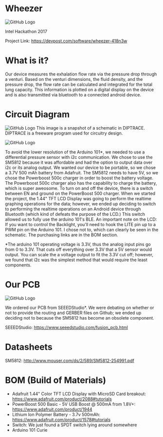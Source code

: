 # Wheezer
![GitHub Logo](https://challengepost-s3-challengepost.netdna-ssl.com/photos/production/software_photos/000/523/027/datas/gallery.jpg)

Intel Hackathon 2017

Project Link: https://devpost.com/software/wheezer-418n3w

# What is it?
Our device measures the exhalation flow rate via the pressure drop through a venturi. Based on the venturi dimensions, the fluid density, and the pressure drop, the flow rate can be calculated and integrated for the total lung capacity. This information is plotted on a digital display on the device and is also transmitted via bluetooth to a connected android device.

# Circuit Diagram
![GitHub Logo](https://github.com/TylerBerzzz/Wheezer/blob/master/Electrical%20Schematic/Schematic.png?raw=true)
This image is a snapshot of a schematic in DIPTRACE. DIPTRACE is a freeware program used for circuitry design. 

![GitHub Logo](https://github.com/TylerBerzzz/Wheezer/blob/master/Electrical%20Schematic/schematic_info.png?raw=true)

To avoid the lower resolution of the Arduino 101*, we needed to use a differential pressure sensor with i2c communication. We chose to use the SM5812 because it was affordable and had the option to output data over i2c or its analog output. We wanted our device to be portable, so we chose a 3.7V 500 mAh battery from Adafruit. The SM5812 needs to have 5V, so we chose the Powerboost 500c charger in order to boost the battery voltage. The Powerboost 500c charger also has the capability to charge the battery, which is super aweosome. To turn on and off the device, there is a switch between EN and ground on the PowerBoost 500 charger. When we started the project, the 1.44" TFT LCD Display was going to perform the realtime graphing operations for the data; however, we ended up deciding to switch to performing the realtime operations on an Android device through Bluetooth (which kind of defeats the purpose of the LCD.) This switch allowed us to fully use the arduino 101's BLE. An important note on the LCD: If you want to control the Backlight, you'll need to hook the LITE pin up to a PWM pin on the Arduino 101. I chose not to, which can clearly be seen in the schematic. The purchasing links are in the BOM section.

*The arduino 101 operating voltage is 3.3V, thus the analog input pins go from 0 to 3.3V. That cuts off everything over 3.3V that a 5V sensor would output. You can scale the a voltage output to fit the 3.3V cut off; however, we found that i2c was the simplest method that would require the least components.  

# Our PCB
![GitHub Logo](https://github.com/TylerBerzzz/Wheezer/blob/master/Device%20Images/PCB_Inside_Print.jpg?raw=true)

We ordered our PCB from SEEEDStudio*. We were debating on whether or not to provide the routing and GERBER files on Github; we ended up deciding not to because the SM5812 has become an obsolete component. 

SEEEDStudio: https://www.seeedstudio.com/fusion_pcb.html

# Datasheets
SM5812: http://www.mouser.com/ds/2/589/SM5812-254991.pdf

# BOM (Build of Materials)
+ Adafruit 1.44" Color TFT LCD Display with MicroSD Card breakout: https://www.adafruit.com/product/2088#tutorials
+ PowerBoost 500 Basic - 5V USB Boost @ 500mA from 1.8V+: https://www.adafruit.com/product/1944
+ Lithium Ion Polymer Battery - 3.7v 500mAh: https://www.adafruit.com/product/1578#tutorials
+ Switch: We just found a SPDT switch lying around somewhere
+ Arduino 101 Curie

